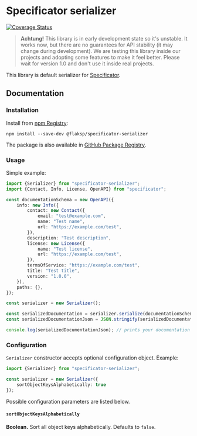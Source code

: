 # Specificator serializer

[![Coverage Status](https://coveralls.io/repos/github/flaksp/specificator-serializer/badge.svg?branch=master)](https://coveralls.io/github/flaksp/specificator-serializer?branch=master)

> **Achtung!** This library is in early development state so it's unstable. It works now, but there are no guarantees for API stability (it may change during development). We are testing this library inside our projects and adopting some features to make it feel better. Please wait for version 1.0 and don't use it inside real projects.

This library is default serializer for [Specificator](https://github.com/flaksp/specificator).

## Documentation

### Installation

Install from [npm Registry](https://www.npmjs.com/package/@flaksp/specificator-serializer):

```console
npm install --save-dev @flaksp/specificator-serializer
```

The package is also available in [GitHub Package Registry](https://github.com/flaksp/specificator-serializer/packages).

### Usage

Simple example:

```typescript
import {Serializer} from "specificator-serializer";
import {Contact, Info, License, OpenAPI} from "specificator";

const documentationSchema = new OpenAPI({
    info: new Info({
        contact: new Contact({
            email: "test@example.com",
            name: "Test name",
            url: "https://example.com/test",
        }),
        description: "Test description",
        license: new License({
            name: "Test license",
            url: "https://example.com/test",
        }),
        termsOfService: "https://example.com/test",
        title: "Test title",
        version: "1.0.0",
    }),
    paths: {},
});

const serializer = new Serializer();

const serializedDocumentation = serializer.serialize(documentationSchema);
const serializedDocumentationJson = JSON.stringify(serializedDocumentation);

console.log(serializedDocumentationJson); // prints your documentation in JSON
```

### Configuration

`Serializer` constructor accepts optional configuration object. Example:

```typescript
import {Serializer} from "specificator-serializer";

const serializer = new Serializer({
    sortObjectKeysAlphabetically: true
});
```

Possible configuration parameters are listed below.

#### `sortObjectKeysAlphabetically`

**Boolean.** Sort all object keys alphabetically. Defaults to `false`.
